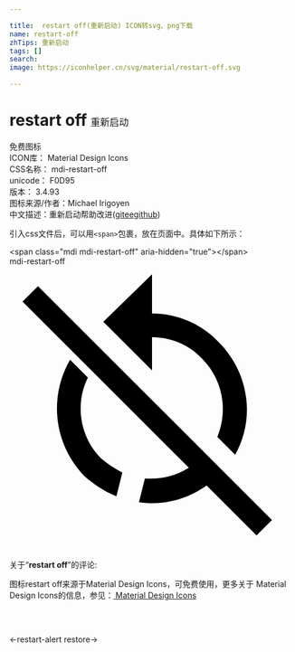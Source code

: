 ```yaml
---

title:  restart off(重新启动) ICON转svg、png下载
name: restart-off
zhTips: 重新启动
tags: []
search: 
image: https://iconhelper.cn/svg/material/restart-off.svg

---
```


# restart off  <small style="font-size: 60%;font-weight: 100">重新启动</small>


<div class="detail-page">
<p>
<span><span class="badge-success badge">免费图标</span> </span>
<br/>
<span>
ICON库：
<span class="badge-secondary badge">Material Design Icons</span> 
</span>
<br/>
<span>
CSS名称：
<span class="badge-secondary badge">mdi-restart-off</span> 
</span>
<br/>
<span>
unicode：
<span class="badge-secondary badge">F0D95</span> 
<copy-btn content='F0D95' btn-title=""></copy-btn>
<copy-btn :content='String.fromCodePoint(parseInt("F0D95", 16))' btn-title="复制U"></copy-btn>
</span>
<br/>
<span>
版本：
<span class="badge-secondary badge">3.4.93</span> 
</span>
<br/>
<span>图标来源/作者：<span class="badge-light badge">Michael Irigoyen</span></span> 
<br/>
<span class="zh-detail">中文描述：<span class="badge-primary badge">重新启动</span><span class="help-link"><span>帮助改进</span>(<a href="https://gitee.com/liuwave/icon-helper/edit/master/json/material/restart-off.json" target="_blank" rel="noopener noreferrer">gitee</a><a href="https://github.com/liuwave/icon-helper/edit/master/json/material/restart-off.json" target="_blank" rel="noopener noreferrer">github</a></span>)</span><br/>
</p>
</div>
<div class="alert alert-dark">
  <i class="mdi mdi-restart-off mdi-48px"></i>
  <i class="mdi mdi-restart-off mdi-36px"></i>
  <i class="mdi mdi-restart-off mdi-24px"></i>
  <i class="mdi mdi-restart-off mdi-18px"></i>
</div>
<div>
  <p>引入css文件后，可以用<code>&lt;span&gt;</code>包裹，放在页面中。具体如下所示：    
  </p>
  <div class="alert alert-primary" style="font-size: 14px">
    &lt;span class="mdi mdi-restart-off" aria-hidden="true"&gt;&lt;/span&gt;
    <copy-btn content='<span class="mdi mdi-restart-off" aria-hidden="true"></span>'></copy-btn>
  </div>
  <div class="alert alert-secondary">
    <i class="mdi mdi-restart-off"
    style="font-size: 24px"
    aria-hidden="true"></i> mdi-restart-off
    <copy-btn content="mdi-restart-off" btn-title="复制图标名称"></copy-btn>
  </div>
</div>
<div id="svg" class="svg-wrap">
<svg xmlns="http://www.w3.org/2000/svg" viewBox="0 0 24 24"><path d="M20.8,22.7L16.6,18.5C14.9,19.7 12.9,20.2 10.9,19.9L11.4,17.9C12.7,18 14,17.7 15.1,17L1.1,3L2.4,1.7L16.5,15.8L17.9,17.2L22.1,21.4L20.8,22.7M12,6C13.5,6 15.1,6.6 16.2,7.8C18,9.6 18.4,12.2 17.5,14.4L19,15.9C20.7,12.9 20.2,9 17.6,6.4C16.1,4.8 14,4 12,4V0.7L7.9,4.7L12,8.8V6M6.6,9.4L5.1,7.9C3.3,11 3.7,15 6.3,17.7C7.1,18.4 8,19 9,19.4L9.5,17.4C8.9,17.1 8.3,16.7 7.7,16.2C5.9,14.4 5.5,11.6 6.6,9.4Z" /></svg>
</div>
<detail full-name='mdi-restart-off'></detail>
<div class="icon-detail__container">
<p>关于“<b>restart off</b>”的评论:</p>
</div>
<Vssue title="关于“restart off”的评论" />    
<div><p>图标restart off来源于Material Design Icons，可免费使用，更多关于 Material Design Icons的信息，参见：<a target="_blank" href="https://iconhelper.cn/material.html"> Material Design Icons</a>
</p></div>

<div style="padding:2rem 0 " class="page-nav"><p class="inner"><span class="prev">←<router-link to="/icon/restart-alert.html">restart-alert</router-link></span> <span class="next"><router-link to="/icon/restore.html">restore</router-link>→</span></p></div>

